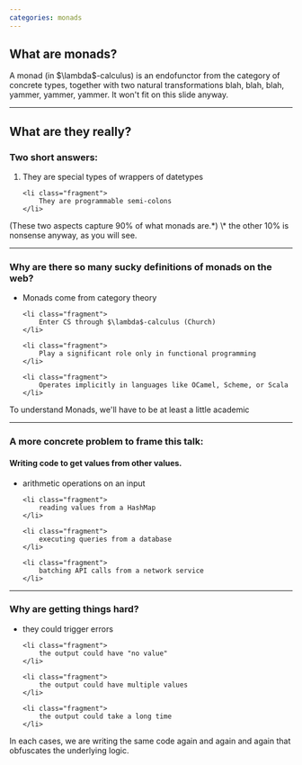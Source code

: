 ```yaml
---
categories: monads
---
```


## What are monads?

<span class="fragment">
A monad (in $\lambda$-calculus) is an endofunctor from the category
of concrete types, together with two natural transformations blah,
blah, blah, yammer, yammer, yammer. It won't fit on this slide
anyway.
</span>

---

## What are they really?

### Two short answers:

<ol>
    <li class="fragment">
        They are special types of wrappers of datetypes
    </li>

    <li class="fragment">
        They are programmable semi-colons
    </li>
</ol>

<span class="fragment">
    (These two aspects capture 90% of what monads are.*)
</span>

<span class="fragment">
    \* the other 10% is nonsense anyway, as you will see.
</span>

---

### Why are there so many sucky definitions of monads on the web?

<ul>
    <li class="fragment">
        Monads come from category theory
    </li>

    <li class="fragment">
        Enter CS through $\lambda$-calculus (Church)
    </li>

    <li class="fragment">
        Play a significant role only in functional programming
    </li>

    <li class="fragment">
        Operates implicitly in languages like OCamel, Scheme, or Scala
    </li>
</ul>

<span class="fragment">
    To understand Monads, we'll have to be at least a little academic
</span>

---

### A more concrete problem to frame this talk:

#### Writing code to get values from other values.

<ul>
    <li class="fragment">
        arithmetic operations on an input
    </li>

    <li class="fragment">
        reading values from a HashMap
    </li>

    <li class="fragment">
        executing queries from a database
    </li>

    <li class="fragment">
        batching API calls from a network service
    </li>
</ul>

---

### Why are getting things hard?

<ul>
    <li class="fragment">
        they could trigger errors
    </li>

    <li class="fragment">
        the output could have "no value"
    </li>

    <li class="fragment">
        the output could have multiple values
    </li>

    <li class="fragment">
        the output could take a long time
    </li>
</ul>

<span class="fragment">
    In each cases, we are writing the same code again and again and
    again that obfuscates the underlying logic.
</span>
